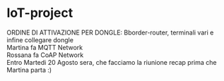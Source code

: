 # IoT-project
ORDINE DI ATTIVAZIONE PER DONGLE: Bborder-router, terminali vari e infine collegare dongle <br>
Martina fa MQTT Network <br>
Rossana fa CoAP Network <br>
Entro Martedi 20 Agosto sera, che facciamo la riunione recap prima che Martina parta :) <br>

